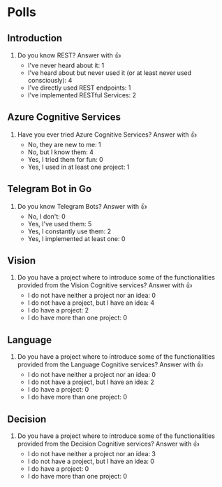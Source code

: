 # Polls

## Introduction

1. Do you know REST? Answer with 👍
   - I've never heard about it: 1
   - I've heard about but never used it (or at least never used consciously): 4
   - I've directly used REST endpoints: 1
   - I've implemented RESTful Services: 2

## Azure Cognitive Services

1. Have you ever tried Azure Cognitive Services? Answer with 👍
   - No, they are new to me: 1
   - No, but I know them: 4
   - Yes, I tried them for fun: 0
   - Yes, I used in at least one project: 1

## Telegram Bot in Go

1. Do you know Telegram Bots?  Answer with 👍
    - No, I don't: 0
    - Yes, I've used them: 5
    - Yes, I constantly use them: 2
    - Yes, I implemented at least one: 0

## Vision

1. Do you have a project where to introduce some of the functionalities provided from the Vision Cognitive services? Answer with 👍
   - I do not have neither a project nor an idea: 0
   - I do not have a project, but I have an idea: 4
   - I do have a project: 2
   - I do have more than one project: 0

## Language

1. Do you have a project where to introduce some of the functionalities provided from the Language Cognitive services? Answer with 👍
   - I do not have neither a project nor an idea: 0
   - I do not have a project, but I have an idea: 2
   - I do have a project: 0
   - I do have more than one project: 0

## Decision

1. Do you have a project where to introduce some of the functionalities provided from the Decision Cognitive services? Answer with 👍
   - I do not have neither a project nor an idea: 3
   - I do not have a project, but I have an idea: 0
   - I do have a project: 0
   - I do have more than one project: 0